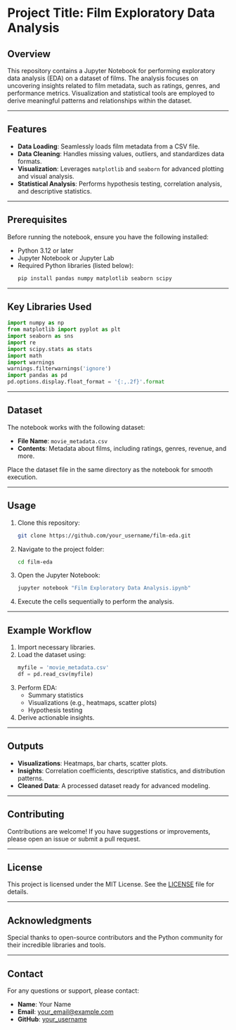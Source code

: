 # Project Title: **Film Exploratory Data Analysis**

## Overview
This repository contains a Jupyter Notebook for performing exploratory data analysis (EDA) on a dataset of films. The analysis focuses on uncovering insights related to film metadata, such as ratings, genres, and performance metrics. Visualization and statistical tools are employed to derive meaningful patterns and relationships within the dataset.

---

## Features
- **Data Loading**: Seamlessly loads film metadata from a CSV file.
- **Data Cleaning**: Handles missing values, outliers, and standardizes data formats.
- **Visualization**: Leverages `matplotlib` and `seaborn` for advanced plotting and visual analysis.
- **Statistical Analysis**: Performs hypothesis testing, correlation analysis, and descriptive statistics.

---

## Prerequisites
Before running the notebook, ensure you have the following installed:
- Python 3.12 or later
- Jupyter Notebook or Jupyter Lab
- Required Python libraries (listed below):
  ```bash
  pip install pandas numpy matplotlib seaborn scipy
  ```

---

## Key Libraries Used
```python
import numpy as np
from matplotlib import pyplot as plt
import seaborn as sns
import re
import scipy.stats as stats
import math
import warnings
warnings.filterwarnings('ignore')
import pandas as pd
pd.options.display.float_format = '{:,.2f}'.format
```

---

## Dataset
The notebook works with the following dataset:
- **File Name**: `movie_metadata.csv`
- **Contents**: Metadata about films, including ratings, genres, revenue, and more.

Place the dataset file in the same directory as the notebook for smooth execution.

---

## Usage
1. Clone this repository:
   ```bash
   git clone https://github.com/your_username/film-eda.git
   ```
2. Navigate to the project folder:
   ```bash
   cd film-eda
   ```
3. Open the Jupyter Notebook:
   ```bash
   jupyter notebook "Film Exploratory Data Analysis.ipynb"
   ```
4. Execute the cells sequentially to perform the analysis.

---

## Example Workflow
1. Import necessary libraries.
2. Load the dataset using:
   ```python
   myfile = 'movie_metadata.csv'
   df = pd.read_csv(myfile)
   ```
3. Perform EDA:
   - Summary statistics
   - Visualizations (e.g., heatmaps, scatter plots)
   - Hypothesis testing
4. Derive actionable insights.

---

## Outputs
- **Visualizations**: Heatmaps, bar charts, scatter plots.
- **Insights**: Correlation coefficients, descriptive statistics, and distribution patterns.
- **Cleaned Data**: A processed dataset ready for advanced modeling.

---

## Contributing
Contributions are welcome! If you have suggestions or improvements, please open an issue or submit a pull request.

---

## License
This project is licensed under the MIT License. See the [LICENSE](LICENSE) file for details.

---

## Acknowledgments
Special thanks to open-source contributors and the Python community for their incredible libraries and tools.

---

## Contact
For any questions or support, please contact:
- **Name**: Your Name
- **Email**: your_email@example.com
- **GitHub**: [your_username](https://github.com/your_username)

